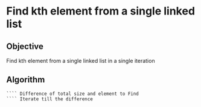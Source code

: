 # Find kth element from a single linked list 

## Objective
Find kth element from a single linked list in a single iteration

## Algorithm
```` Calculate the Size of linked list
```` Difference of total size and element to Find
```` Iterate till the difference
